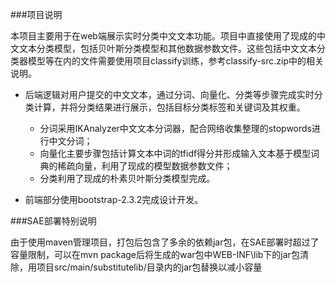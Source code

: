 ###项目说明

本项目主要用于在web端展示实时分类中文文本功能。项目中直接使用了现成的中文文本分类模型，包括贝叶斯分类模型和其他数据参数文件。这些包括中文文本分类器模型等在内的文件需要使用项目classify训练，参考classify-src.zip中的相关说明。

* 后端逻辑对用户提交的中文文本，通过分词、向量化、分类等步骤完成实时分类计算，并将分类结果进行展示，包括目标分类标签和关键词及其权重。
	- 分词采用IKAnalyzer中文文本分词器，配合网络收集整理的stopwords进行中文分词；
	- 向量化主要步骤包括计算文本中词的tfidf得分并形成输入文本基于模型词典的稀疏向量，利用了现成的模型数据参数文件；
	- 分类利用了现成的朴素贝叶斯分类模型完成。

* 前端部分使用bootstrap-2.3.2完成设计开发。

###SAE部署特别说明

由于使用maven管理项目，打包后包含了多余的依赖jar包，在SAE部署时超过了容量限制，可以在mvn package后将生成的war包中WEB-INF\lib下的jar包清除，用项目src/main/substitutelib/目录内的jar包替换以减小容量